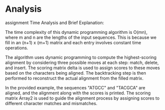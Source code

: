 # Analysis
assignment
Time Analysis and Brief Explanation:

The time complexity of this dynamic programming algorithm is O(mn), where m and n are the lengths of the input sequences. This is because we fill in an (n+1) x (m+1) matrix and each entry involves constant time operations.

The algorithm uses dynamic programming to compute the highest-scoring alignment by considering three possible moves at each step: match, delete, and insert. The scoring matrix delta is used to assign scores to these moves based on the characters being aligned. The backtracking step is then performed to reconstruct the actual alignment from the filled matrix.

In the provided example, the sequences "ATGCC" and "TACGCA" are aligned, and the alignment along with the scores is printed. The scoring matrix Array2 is used to guide the alignment process by assigning scores to different character matches and mismatches.
